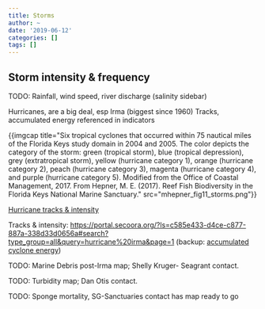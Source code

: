 ```yaml
---
title: Storms
author: ~
date: '2019-06-12'
categories: []
tags: []
---
```


## Storm intensity & frequency
TODO: Rainfall, wind speed, river discharge (salinity sidebar)

Hurricanes, are a big deal, esp Irma (biggest since 1960)
Tracks, accumulated energy referenced in indicators

{{imgcap title="Six tropical cyclones that occurred within 75 nautical miles of the Florida Keys study domain in 2004 and 2005. The color depicts the category of the storm: green (tropical storm), blue (tropical depression), grey (extratropical storm), yellow (hurricane category 1), orange (hurricane category 2), peach (hurricane category 3), magenta (hurricane category 4), and purple (hurricane category 5). Modified from the Office of Coastal Management, 2017. From Hepner, M. E. (2017). Reef Fish Biodiversity in the Florida Keys National Marine Sanctuary." src="mhepner_fig11_storms.png"}}

[Hurricane tracks & intensity](https://coast.noaa.gov/hurricanes/)

Tracks & intensity: https://portal.secoora.org/?ls=c585e433-d4ce-c877-887a-338d33d0656a#search?type_group=all&query=hurricane%20irma&page=1
(backup: [accumulated cyclone energy](https://www.wunderground.com/hurricane/accumulated_cyclone_energy.asp))

TODO: Marine Debris post-Irma map; Shelly Kruger- Seagrant contact.

TODO: Turbidity map; Dan Otis contact.

TODO: Sponge mortality, SG-Sanctuaries contact has map ready to go
